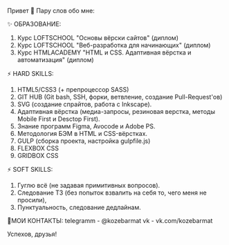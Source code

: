 Привет 👋 Пару слов обо мне:

✨ ОБРАЗОВАНИЕ:
1. Курс LOFTSCHOOL "Основы вёрски сайтов" (диплом)
2. Курс LOFTSCHOOL "Веб-разработка для начинающих" (диплом)
3. Курс HTMLACADEMY "HTML и CSS. Адаптивная вёрстка и автоматизация" (диплом)

⚡ HARD SKILLS:
1. HTML5/CSS3 (+ препроцессор SASS)
2. GIT HUB (Git bash, SSH, форки, ветвление, создание Pull-Request'ов)
4. SVG (создание спрайтов, работа с Inkscape).
6. Адаптивная вёрстка (медиа-запросы, резиновая верстка, методы Mobile First и Desctop First).
7. Знание программ Figma, Avocode и Adobe PS.
8. Методология БЭМ в HTML и CSS-вёрстках.
9. GULP (сборка проекта, настройка gulpfile.js)
5. FLEXBOX CSS
6. GRIDBOX CSS

⚡ SOFT SKILLS:
1. Гуглю всё (не задавая примитивных вопросов).
2. Следование ТЗ (без попыток взвалить на себя то, чего меня не просили),
3. Пунктуальность, следование дедлайнам.

💬МОИ КОНТАКТЫ:
telegramm - @kozebarmat
vk - vk.com/kozebarmat

Успехов, друзья!
